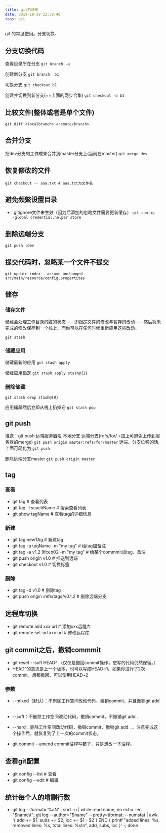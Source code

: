 ```yaml
---
title: git的使用
date: 2019-10-29 22:39:46
tags: git
---
```


git 的常见使用。分支切换、
<!-- more -->
## 分支切换代码

查看目录所在分支
`git branch -a`

创建新分支
`git branch  b1`

切换分支
`git checkout b1`

创建并切换到新分支(==上面的两步合集)
`git checkout -b b1`

## 比较文件(整体或者是单个文件)

`git diff <localbranch> <remote/branch>`

## 合并分支

把dev分支的工作成果合并到master分支上(当前在master)
`git merge dev`

## 恢复修改的文件

`git checkout -- aaa.txt # aaa.txt为文件名`

## 避免频繁设置目录

+ .gitignore文件未生效（因为后添加的忽略文件需要更新缓存）
`git config --global credential.helper store`

## 删除远端分支

`git push :dev`

## 提交代码时，忽略某一个文件不提交

`git update-index --assume-unchanged src/main/resource/config.propertites`

## 储存

### 储存文件

储藏会处理工作目录的脏的状态——即跟踪文件的修改与暂存的改动——然后将未完成的修改保存到一个栈上，而你可以在任何时候重新应用这些改动。

`git stash`

### 储藏应用

储藏最新的应用
`git stash apply`

储藏应用指定
`git stash apply stash@{2}`

### 删除储藏

`git stash drop stash@{0}`

应用储藏然后立即从栈上扔掉它
`git stash pop`

## git push

推送：git push 远端服务器名 本地分支 远端分支(refs/for/->加上可避免上传到服务器的merge)
`git push origin master:refs/for/master`
远端、分支位移的话,上面可简化为
`git push`

删除远端分支master
`git push origin master`

## tag

### 查看

+ git tag  # 查看列表
+ git tag -l seachName  # 搜索查看列表
+ git show tagName  # 查看tag的详细信息

### 新建

+ git tag newTAg  # 新建tag
+ git tag -a tagName -m "my tag"  # 给tag加备注
+ git tag -a v1.2 9fceb02 -m "my tag"  # 给某个commmit加tag、备注
+ git push origin v1.0  # 推送到远端
+ git checkout v1.0  # 切换标签

### 删除

+ git tag -d v1.0  # 删除tag
+ git push origin :refs/tags/v0.1.2  # 删除远端分支

## 远程库切换

+ git remote add xxx url  # 添加xxx远程库
+ git remote set-url xxx url  # 修改远程库

## git commit之后，撤销commmit

+ git reset --soft HEAD^ （仅仅是撤回commit操作，您写的代码仍然保留。）
+ HEAD^的意思是上一个版本，也可以写成HEAD\~1。如果你进行了2次commit，想都撤回，可以使用HEAD~2

### 参数

+ --mixed（默认）：不删除工作空间改动代码，撤销commit，并且撤销git add .
+ --soft：不删除工作空间改动代码，撤销commit，不撤销git add .
+ --hard：删除工作空间改动代码，撤销commit，撤销git add . 。注意完成这个操作后，就恢复到了上一次的commit状态。

+ git commit --amend commit注释写错了，只是想改一下注释。

## 查看git配置

+ git config --list # 查看
+ git config --edit # 编辑

## 统计每个人的增删行数

+ git log --format='%aN' | sort -u | while read name; do echo -en "$name\t"; git log --author="$name" --pretty=tformat: --numstat | awk '{ add += $1; subs += $2; loc += $1 - $2 } END { printf "added lines: %s, removed lines: %s, total lines: %s\n", add, subs, loc }' -; done
